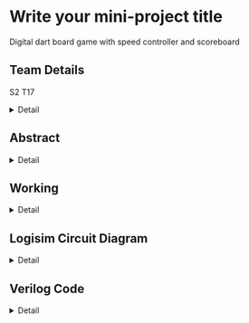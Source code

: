 # Write your mini-project title
Digital dart board game with speed controller and scoreboard
<!-- First Section -->
## Team Details
S2 T17
<details>
  <summary>Detail</summary>

  > Semester: 3rd Sem B. Tech. CSE

  > Section: S2

  > Member-1:Dev Chaudhari , 231CS221 ,devchaudhari.231cs221@nitk.edu.in

  > member-2:Himanshu Bande, 231CS225 ,himanshubande.231cs225@nitk.edu.in

  > Member-3:Aryan         , 231CS213 ,aryan.231cs213@nitk.edu.in
</details>

<!-- Second Section -->
## Abstract
<details>
  <summary>Detail</summary>
 1. Motivation: A dart board game is not only a fun way to pass the time but also serves
as an engaging tool to develop various skills in individuals. The implementation of a Finite
State Machine (FSM)1 in the digital dart game serves as a robust framework to manage the
various states of gameplay efficiently. This game emphasizes precision and timing, making
it an excellent way to enhance focus and hand-eye coordination2. Through this project, we
aim to create a digital version of the classic dart game using innovative digital circuits. By
incorporating features like speed control and a dynamic scoreboard, players can easily track
their scores while experiencing a customizable level of challenge as the game progresses. This
adaptability adds an exciting layer of suspense and engagement to each round!</br>
2. Problem Statement:</br>
• The system must accept input signals that accurately represent dart throws on a virtual
dartboard.</br>
• The dartboard must feature a sufficiently large number of distinct target regions, with
the bullseye being the most challenging to hit.</br>
• Additionally, the game should introduce variations to increase difficulty, ensuring a stim-
ulating experience for players.</br>
• The scoreboard must effectively record game points over a wide range, avoiding overflow
to accommodate prolonged game play .</br>
• The overall objective is to develop a digital dart game that is both entertaining and
capable of accommodating multiple players while providing an intuitive and responsive
game play experience.</br>
3. Features:</br>• The dartboard utilizes an input signal from a dart throw, represented as a time-varying
pointer that periodically navigates among four concentric target regions, illuminated by
LEDs to indicate the pointer’s position.</br>
• The scoreboard can accurately record at least 20 throws without risk of overflow, ensuring
comprehensive tracking of player performance.</br>
• The dartboard includes a variable speed controller, allowing players to adjust the speed
at which the pointer changes position, enhancing the challenge.</br>
• The game is designed for up to three players, promoting friendly competition and social
interaction.</br>
• Penalty will be imposed on the player if the throw time limit is exceeded.</br>
  > 
</details>

<!-- Third Section -->
## Working
<details>
  <summary>Detail</summary>

  > Explain the working of your model with the help of a functional table (compulsory) followed by the flowchart.
</details>

<!-- Fourth Section -->
## Logisim Circuit Diagram
<details>
  <summary>Detail</summary>

  > Update a neat logisim circuit diagram
</details>

<!-- Fifth Section -->
## Verilog Code
<details>
  <summary>Detail</summary>

  > Neatly update the Verilog code in code style only.
</details>



